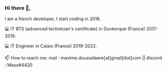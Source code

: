 ### Hi there 👋,

I am a french developer, I start coding in 2016.

💻 IT BTS (advanced technician's certificate) in Dunkerque (France) 2017-2019. 

💻 IT Engineer in Calais (France) 2019-2022. 

📫 How to reach me: mail : maxime.dousselaere[at]gmail[dot]com || discord : Mess#4420



